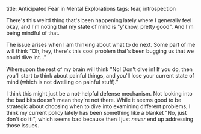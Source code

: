 title: Anticipated Fear in Mental Explorations
tags: fear, introspection

There's this weird thing that's been happening lately where I generally feel okay, and I'm noting that my state of mind is "y'know, pretty good". And I'm being mindful of that.

The issue arises when I am thinking about what to do next. Some part of me will think "Oh, hey, there's this cool problem that's been bugging us that we could dive int..."

Whereupon the rest of my brain will think "No! Don't dive in! If you do, then you'll start to think about painful things, and you'll lose your current state of mind (which is not dwelling on painful stuff)."

I think this might just be a not-helpful defense mechanism. Not looking into the bad bits doesn't mean they're not there. While it seems good to be strategic about choosing when to dive into examining different problems, I think my current policy lately has been something like a blanket "No, just don't do it!", which seems bad because then I just *never* end up addressing those issues.
